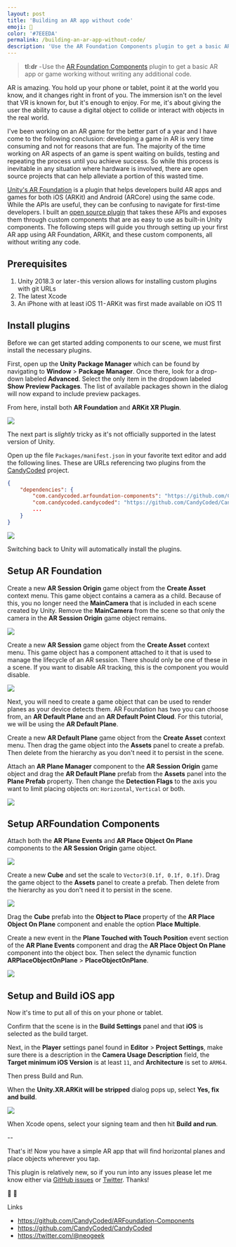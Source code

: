 ```yaml
---
layout: post
title: 'Building an AR app without code'
emoji: 📱
color: '#7EEEDA'
permalink: /building-an-ar-app-without-code/
description: 'Use the AR Foundation Components plugin to get a basic AR app or game working without writing any additional code.'
---
```


> **tl:dr** - Use the [AR Foundation Components](https://github.com/CandyCoded/ARFoundation-Components) plugin to get a basic AR app or game working without writing any additional code.

AR is amazing. You hold up your phone or tablet, point it at the world you know, and it changes right in front of you. The immersion isn't on the level that VR is known for, but it's enough to enjoy. For me, it's about giving the user the ability to cause a digital object to collide or interact with objects in the real world.

I've been working on an AR game for the better part of a year and I have come to the following conclusion: developing a game in AR is very time consuming and not for reasons that are fun. The majority of the time working on AR aspects of an game is spent waiting on builds, testing and repeating the process until you achieve success. So while this process is inevitable in any situation where hardware is involved, there are open source projects that can help alleviate a portion of this wasted time.

[Unity's AR Foundation](https://docs.unity3d.com/Packages/com.unity.xr.arfoundation@1.0/manual/index.html) is a plugin that helps developers build AR apps and games for both iOS (ARKit) and Android (ARCore) using the same code. While the APIs are useful, they can be confusing to navigate for first-time developers. I built an [open source plugin](https://github.com/CandyCoded/ARFoundation-Components) that takes these APIs and exposes them through custom components that are as easy to use as built-in Unity components. The following steps will guide you through setting up your first AR app using AR Foundation, ARKit, and these custom components, all without writing any code.

## Prerequisites

1. Unity 2018.3 or later - this version allows for installing custom plugins with git URLs
1. The latest Xcode
1. An iPhone with at least iOS 11 - ARKit was first made available on iOS 11

## Install plugins

Before we can get started adding components to our scene, we must first install the necessary plugins.

First, open up the **Unity Package Manager** which can be found by navigating to **Window** > **Package Manager**. Once there, look for a drop-down labeled **Advanced**. Select the only item in the dropdown labeled **Show Preview Packages**. The list of available packages shown in the dialog will now expand to include preview packages.

From here, install both **AR Foundation** and **ARKit XR Plugin**.

![](/images/building-an-ar-app-without-code--package-manager.png)

The next part is _slightly_ tricky as it's not officially supported in the latest version of Unity.

Open up the file `Packages/manifest.json` in your favorite text editor and add the following lines. These are URLs referencing two plugins from the [CandyCoded](https://github.com/CandyCoded/CandyCoded) project.

```json
{
    "dependencies": {
        "com.candycoded.arfoundation-components": "https://github.com/CandyCoded/ARFoundation-Components.git#upm",
        "com.candycoded.candycoded": "https://github.com/CandyCoded/CandyCoded.git#v1.1.0",
        ...
    }
}
```

![](/images/building-an-ar-app-without-code--manifest.png)

Switching back to Unity will automatically install the plugins.

## Setup AR Foundation

Create a new **AR Session Origin** game object from the **Create Asset** context menu. This game object contains a camera as a child. Because of this, you no longer need the **MainCamera** that is included in each scene created by Unity. Remove the **MainCamera** from the scene so that only the camera in the **AR Session Origin** game object remains.

![](/images/building-an-ar-app-without-code--ar-session-origin.png)

Create a new **AR Session** game object from the **Create Asset** context menu. This game object has a component attached to it that is used to manage the lifecycle of an AR session. There should only be one of these in a scene. If you want to disable AR tracking, this is the component you would disable.

![](/images/building-an-ar-app-without-code--ar-session.png)

Next, you will need to create a game object that can be used to render planes as your device detects them. AR Foundation has two you can choose from, an **AR Default Plane** and an **AR Default Point Cloud**. For this tutorial, we will be using the **AR Default Plane**.

Create a new **AR Default Plane** game object from the **Create Asset** context menu. Then drag the game object into the **Assets** panel to create a prefab. Then delete from the hierarchy as you don't need it to persist in the scene.

Attach an **AR Plane Manager** component to the **AR Session Origin** game object and drag the **AR Default Plane** prefab from the **Assets** panel into the **Plane Prefab** property. Then change the **Detection Flags** to the axis you want to limit placing objects on: `Horizontal`, `Vertical` or both.

![](/images/building-an-ar-app-without-code--ar-components-inspector.png)

## Setup ARFoundation Components

Attach both the **AR Plane Events** and **AR Place Object On Plane** components to the **AR Session Origin** game object.

![](/images/building-an-ar-app-without-code--custom-ar-components-inspector.png)

Create a new **Cube** and set the scale to `Vector3(0.1f, 0.1f, 0.1f)`. Drag the game object to the **Assets** panel to create a prefab. Then delete from the hierarchy as you don't need it to persist in the scene.

![](/images/building-an-ar-app-without-code--cube.png)

Drag the **Cube** prefab into the **Object to Place** property of the **AR Place Object On Plane** component and enable the option **Place Multiple**.

Create a new event in the **Plane Touched with Touch Position** event section of the **AR Plane Events** component and drag the **AR Place Object On Plane** component into the object box. Then select the dynamic function **ARPlaceObjectOnPlane** > **PlaceObjectOnPlane**.

![](/images/building-an-ar-app-without-code--custom-ar-components-inspector-events.png)

## Setup and Build iOS app

Now it's time to put all of this on your phone or tablet.

Confirm that the scene is in the **Build Settings** panel and that **iOS** is selected as the build target.

Next, in the **Player** settings panel found in **Editor** > **Project Settings**, make sure there is a description in the **Camera Usage Description** field, the **Target minimum iOS Version** is at least `11`, and **Architecture** is set to `ARM64`.

Then press Build and Run.

When the **Unity.XR.ARKit will be stripped** dialog pops up, select **Yes, fix and build**.

![](/images/building-an-ar-app-without-code--unity-xr-arkit-dialog.png)

When Xcode opens, select your signing team and then hit **Build and run**.

--

That's it! Now you have a simple AR app that will find horizontal planes and place objects wherever you tap.

This plugin is relatively new, so if you run into any issues please let me know either via [GitHub issues](https://github.com/CandyCoded/ARFoundation-Components/issues?q=is%3Aissue+is%3Aopen+sort%3Aupdated-desc) or [Twitter](https://twitter.com/@neogeek). Thanks!

📱 🎉

Links

-   <https://github.com/CandyCoded/ARFoundation-Components>
-   <https://github.com/CandyCoded/CandyCoded>
-   <https://twitter.com/@neogeek>
